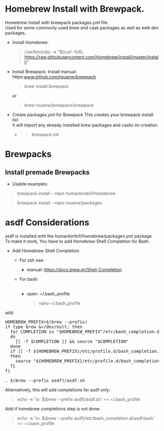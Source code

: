 # Homebrew Install with Brewpack.
Homebrew install with brewpack packages.yml file.<br />
Used for some commonly used brew and cask packages as well as web dev packages.

* Install Homebrew:
  >/usr/bin/ruby -e "$(curl -fsSL https://raw.githubusercontent.com/Homebrew/install/master/install)"
  

* Install Brewpack:
  Install manual: https:www.github.com/rouanw/brewpack
  > brew install brewpack
  
  or

  > brew rouanw/brewpack/brewpack

* Create packages.yml for Brewpack
  This creates your brewpack install list<br />
It will import any already installed brew packages and casks on creation.
  * > brewpack init

# Brewpacks
## Install premade Brewpacks
* Usable examples:
> brewpack install --repo humankindof/Homebrew

> brewpack install --repo rouanw/packages

# asdf Considerations
asdf is installed with the humankinfof/Homebrew/packages.yml package. To make it work, You have to add Homebrew Shell Completion for Bash.

* Add Homebrew Shell Completion
  * For zsh see:
    * manual: https://docs.brew.sh/Shell-Completion

  * For bash:<br /><br />
    * open: ~/.bash_profile
      > nano ~/.bash_profile

add:
<pre>
HOMEBREW_PREFIX=$(brew --prefix)
if type brew &>/dev/null; then
  for COMPLETION in "$HOMEBREW_PREFIX"/etc/bash_completion.d/*
  do
    [[ -f $COMPLETION ]] && source "$COMPLETION"
  done
  if [[ -f ${HOMEBREW_PREFIX}/etc/profile.d/bash_completion.sh ]];
  then
    source "${HOMEBREW_PREFIX}/etc/profile.d/bash_completion.sh"
  fi
fi

. $(brew --prefix asdf)/asdf.sh
</pre>

Alternatively, this will add completions for asdf only:
> echo -e '\n. $(brew --prefix asdf)/asdf.sh' >> ~/.bash_profile

Add if homebrew completions step is not done:
> echo -e '\n. $(brew --prefix asdf)/etc/bash_completion.d/asdf.bash' >> ~/.bash_profile
